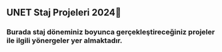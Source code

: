 ## UNET Staj Projeleri 2024👋

### Burada staj döneminiz boyunca gerçekleştireceğiniz projeler ile ilgili yönergeler yer almaktadır.
